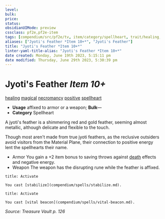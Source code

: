 ```yaml
---
level:
bulk:
price:
status:
obsidianUIMode: preview
cssclass: pf2e,pf2e-item
tags: [compendium/src/pf2e/tv, item/category/spellheart, trait/healing, trait/magical, trait/necromancy, trait/positive, trait/spellheart]
aliases: ["Jyoti's Feather *Item 10+*", "Jyoti's Feather"]
title: "Jyoti's Feather *Item 10+*"
linter-yaml-title-alias: "Jyoti's Feather *Item 10+*"
date created: Monday, June 19th 2023, 5:15:11 pm
date modified: Thursday, June 29th 2023, 5:30:39 pm
---
```


# Jyoti's Feather *Item 10+*

[healing](rules/traits/healing.md) [magical](rules/traits/magical.md) [necromancy](rules/traits/necromancy.md) [positive](rules/traits/positive.md) [spellheart](rules/traits/spellheart-som.md)  

- **Usage** affixed to armor or a weapon; **Bulk**—
- **Category** Spellheart

A jyoti's feather is a shimmering red and gold feather, seeming almost metallic, although delicate and flexible to the touch.

Though most aren't made from true jyoti feathers, as the reclusive outsiders avoid visitors from the Material Plane, their connection to positive energy lent the spellhearts their name.

- Armor You gain a +2 item bonus to saving throws against [death](rules/traits/death.md) effects and negative energy.
- Weapon The weapon has the disrupting rune while the feather is affixed.

```ad-embed-ability
title: Activate

You cast [stabilize](compendium/spells/stabilize.md).
```

```ad-embed-ability
title: Activate

You cast [vital beacon](compendium/spells/vital-beacon.md).
```

*Source: Treasure Vault p. 126*
